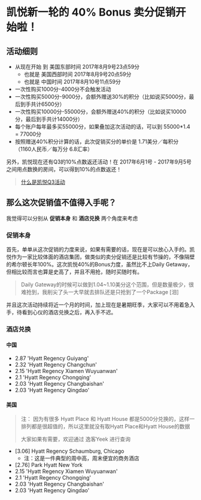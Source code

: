 # 凯悦新一轮的 40% Bonus 卖分促销开始啦！

## 活动细则

* 从现在开始 到 美国东部时间 2017年8月9号23点59分
	* 也就是 美国西部时间  2017年8月9号20点59分
	* 也就是 中国时间  2017年8月10号11点59分
* 一次性购买1000分-4000分不会触发活动
* 一次性购买5000分-9000分，会额外赠送30%的积分（比如说买5000分，最后到手共计6500分）
* 一次性购买10000分-55000分，会额外赠送40%的积分（比如说买10000分，最后到手共计14000分）
* 每个账户每年最多买55000分，如果叠加这次活动的话，可以到 55000*1.4 = 77000分
* 按照赠送40%积分计算的话，此次促销买分的单价是 1.71美分／每积分 （1160人民币／每万分 6.8汇率）

另外，凯悦现在还有Q3的10%点数返还活动！在 2017年6月1号 - 2017年9月5号 之间用点数换的房间，可以得到10%的点数返还！

> [什么是凯悦Q3活动](https://www.uscreditcardguide.com/current-hyatt-promotions/)

## 那么这次促销值不值得入手呢？

我觉得可以分别从 **促销本身** 和 **酒店兑换** 两个角度来考虑

### 促销本身

首先，单单从这次促销的力度来说，如果有需要的话，现在是可以放心入手的。凯悦作为一家比较体面的酒店集团，做类似的卖分促销还是比较有节操的，不像隔壁的希尔顿长年100%。这次凯悦40%的Bonus力度，虽然比不上Daily Getaway，但相比较而言也算是史高了，并且不用抢，随时买随时有。

> Daily Gateway的时候可以做到1.04~1.10美分这个范围，但是数量极少，很难抢到，我削尖了头一大早就去排队还是只抢到了一个Package [泪]

并且这次活动持续将近一个月的时间，加上现在是暑期旺季，大家可以不用着急入手，待看到心仪的酒店兑换之后，再入手不迟。

### 酒店兑换

#### 中国
* 2.87 'Hyatt Regency Guiyang'
* 2.32 'Hyatt Regency Changchun'
* 2.15 'Hyatt Regency Xiamen Wuyuanwan'
* 2.1 'Hyatt Regency Chongqing'
* 2.03 'Hyatt Regency Changbaishan'
* 2.03 'Hyatt Regency Qingdao'


#### 美国

> 注： 因为有很多 Hyatt Place 和 Hyatt House 都是5000分兑换的，这样一排列都是很超值的，所以这里就没有取Hyatt Place和Hyatt House的数据
> 
> 大家如果有需要，欢迎通过 逸客Yeek 进行查询

* [3.06] Hyatt Regency Schaumburg, Chicago
	* 注：这是一件典型的周中高，周末便宜的商务酒店
* [2.76] Park Hyatt New York
* 2.15 'Hyatt Regency Xiamen Wuyuanwan'
* 2.1 'Hyatt Regency Chongqing'
* 2.03 'Hyatt Regency Changbaishan'
* 2.03 'Hyatt Regency Qingdao'
